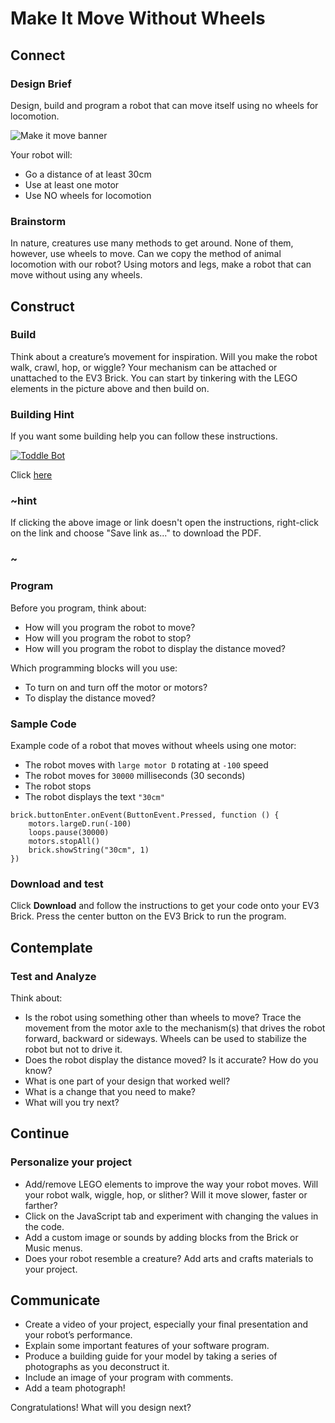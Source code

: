 # Make It Move Without Wheels

## Connect

### Design Brief

Design, build and program a robot that can move itself using no wheels for locomotion.

![Make it move banner](/static/lessons/make-it-move/make-it-move-without-wheels.png)

Your robot will:

* Go a distance of at least 30cm
* Use at least one motor
* Use NO wheels for locomotion

### Brainstorm

In nature, creatures use many methods to get around. None of them, however, use wheels to move. Can we copy the method of animal locomotion with our robot? Using motors and legs, make a robot that can move without using any wheels.

## Construct

### Build

Think about a creature’s movement for inspiration. Will you make the robot walk, crawl, hop, or wiggle?  Your mechanism can be attached or unattached to the EV3 Brick. You can start by tinkering with the LEGO elements in the picture above and then build on.

### Building Hint

If you want some building help you can follow these instructions.

[![Toddle Bot](/static/lessons/make-it-move/toddle-bot.jpg)](https://le-www-live-s.legocdn.com/sc/media/files/support/mindstorms%20ev3/building-instructions/design%20engineering%20projects/toddle%20bot-3dcad146d7f5deac4753f93e9dcc0739.pdf)

Click [here](https://le-www-live-s.legocdn.com/sc/media/files/support/mindstorms%20ev3/building-instructions/design%20engineering%20projects/toddle%20bot-3dcad146d7f5deac4753f93e9dcc0739.pdf)

### ~hint

If clicking the above image or link doesn't open the instructions, right-click on the link and choose "Save link as..." to download the PDF.

### ~

### Program

Before you program, think about:

* How will you program the robot to move?
* How will you program the robot to stop?
* How will you program the robot to display the distance moved?

Which programming blocks will you use:

* To turn on and turn off the motor or motors?
* To display the distance moved?

### Sample Code

Example code of a robot that moves without wheels using one motor:

* The robot moves with ``large motor D`` rotating at ``-100`` speed
* The robot moves for ``30000`` milliseconds (30 seconds)
* The robot stops
* The robot displays the text ``"30cm"``

```blocks
brick.buttonEnter.onEvent(ButtonEvent.Pressed, function () {
    motors.largeD.run(-100)
    loops.pause(30000)
    motors.stopAll()
    brick.showString("30cm", 1)
})
```

### Download and test

Click **Download** and follow the instructions to get your code onto your EV3 Brick. Press the center button on the EV3 Brick to run the program.

## Contemplate

### Test and Analyze

Think about:

* Is the robot using something other than wheels to move? Trace the movement from the motor axle to the mechanism(s) that drives the robot forward, backward or sideways. Wheels can be used to stabilize the robot but not to drive it.
* Does the robot display the distance moved? Is it accurate? How do you know?
* What is one part of your design that worked well?
* What is a change that you need to make?
* What will you try next?

## Continue

### Personalize your project

* Add/remove LEGO elements to improve the way your robot moves. Will your robot walk, wiggle, hop, or slither? Will it move slower, faster or farther?
* Click on the JavaScript tab and experiment with changing the values in the code.
* Add a custom image or sounds by adding blocks from the Brick or Music menus.
* Does your robot resemble a creature? Add arts and crafts materials to your project.

## Communicate

* Create a video of your project, especially your final presentation and your robot’s performance.
* Explain some important features of your software program.
* Produce a building guide for your model by taking a series of photographs as you deconstruct it.
* Include an image of your program with comments.
* Add a team photograph!

Congratulations! What will you design next?

